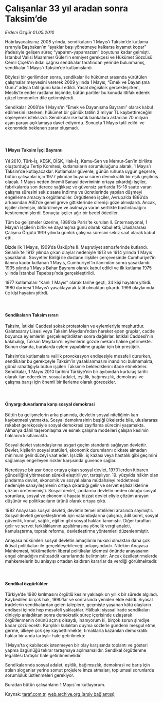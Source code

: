 # Çalışanlar 33 yıl aradan sonra Taksim’de

*Erdem Özgür  01.05.2010*

<div class="yazi"><p>Hatırlayacaksınız 2008 yılında, sendikaların 1 Mayıs’ı Taksim’de kutlama ısrarıyla Başbakan’ın “ayaklar başı yönetmeye kalkarsa kıyamet kopar” ifadesiyle gelişen süreç “yaparım-yapamazsın” boyutuna kadar gelmişti. İstanbul Valisi Muammer Güler’in emniyet gerekçesi ve Hükümet Sözcüsü Cemil Çiçek’in itidal çağrısı sendikalar tarafından yerinde bulunmamış, sendikalar 1 Mayıs’ı Taksim’de kutlamışlardı.</p>
<p>Böylesi bir gerilimden sonra, sendikalar ile hükümet arasında yürütülen çalışmalar meyvesini vererek 2009 yılında 1 Mayıs, “Emek ve Dayanışma Günü” adıyla tatil günü kabul edildi. Yasal değişiklik gerçekleşirken, Meclis’te ender rastlanır biçimde, bütün partiler bu konuda ittifak ederek güzel temenniler dile getirmişlerdi.</p>
<p>Sendikalar 2008’de 1 Mayıs’ın “Emek ve Dayanışma Bayramı” olarak kabul edilmesini isterken, hükümet bir günlük tatilin 2 milyar TL kaybettireceğini söyleyerek isteksizdi. Sendikalar ise batık bankalara aktarılan 70 milyarı aşan parayı açıklamaya davet ediyordu. Sonuçta 1 Mayıs tatil edildi ve ekonomide beklenen zarar oluşmadı.</p>
<h4> </h4>
<h4>1 Mayıs Taksim İşçi Bayramı</h4>
<p>Yıl 2010, Türk-İş, KESK, DİSK, Hak-İş, Kamu-Sen ve Memur-Sen’in birlikte oluşturduğu Tertip Komitesi, kutlamaların sorumluluğunu alarak, 1 Mayıs’ı Taksim’de kutlayacaklar. Kutlamalar güvenle, günün ruhuna uygun geçerse, bütün çalışanlar için 1977 yılından buyana süren demokratik bir eşik geçilmiş olacak. 1 Mayıs neden önemli Sanayi devriminin ortaya çıkardığı işçiler, fabrikalarda son derece sağlıksız ve güvensiz şartlarda 15-18 saate varan çalışma süresini sekiz saate indirme ve ücretlerinde yapılan düşmeyi engelleme amacıyla örgütlendiler. Örgütlenen işçiler, Avrupa’da 1886’da arkasından ABD’de genel greve gittiklerinde direnişi göze almışlardı. Ancak, işçiler direnişin, öldürülmeye ve asılmaya varan sertlikte bastırılacağını kestirememişlerdi. Sonuçta işçiler ağır bir bedel ödediler.</p>
<p>Tüm bu gelişmeler üzerine, 1889’da Paris’te kurulan II. Enternasyonal, 1 Mayıs’ı işçilerin birlik ve dayanışma günü olarak kabul etti; Uluslararası Çalışma Örgütü 1919 yılında günlük çalışma süresini sekiz saat olarak kabul etti.</p>
<p>Bizde ilk 1 Mayıs, 1909’da Üsküp’te II. Meşrutiyet atmosferinde kutlandı. Selanik’te 1912 yılında çıkan olaylar nedeniyle 1913 ve 1914 yılında 1 Mayıs yasaklandı. Sovyetler Birliği ile dostane ilişkiler çerçevesinde Cumhuriyet’in ilanına kadar kutlanan 1 Mayıs, Cumhuriyet’in ilanından sonra yasaklandı. 1935 yılında 1 Mayıs Bahar Bayramı olarak kabul edildi ve ilk kutlama 1975 yılında İstanbul Tepebaşı’nda gerçekleştirildi.</p>
<p>1977 kutlamaları “Kanlı 1 Mayıs” olarak tarihe geçti, 34 kişi hayatını yitirdi. 1980 darbesi 1 Mayıs’ı yasaklayarak tatil olmaktan çıkardı. 1996 olaylarında üç kişi hayatını yitirdi.</p>
<h4> </h4>
<h4>Sendikaların Taksim ısrarı</h4>
<p>Taksim, İstiklal Caddesi sokak protestoları ve eylemleriyle meşhurdur. Galatasaray Lisesi veya Taksim Meydanı’ndan hareket eden gruplar, cadde boyunca eylemlerini gerçekleştirdikten sonra dağılırlar. İstiklal Caddesi’nin kalabalığı, Taksim Meydanı’nı eylemlerin gözde mekânı haline getirmekte. Bunun dışında, buralarda eylem yapabilme gruplar için bir prestijdir.</p>
<p>Taksim’de kutlamalara valilik provokasyon endişesiyle mesafeli dururken, sendikalar bu gerekçeyle Taksim’in yasaklanmasını inandırıcı bulmamakta, gönül rahatlığıyla bütün işçileri Taksim’e beklediklerini ifade etmekteler. Sendikalar, 1 Mayıs 2010 tarihini Türkiye’nin bir ayıbından kurtuluş tarihi olarak ilan edecekler, sosyal adalet, eşitlik, bağımsızlık, demokrasi ve çalışma barışı için önemli bir ilerleme olarak görecekler.</p>
<h4> </h4>
<h4>Önyargı duvarlarına karşı sosyal demokrasi</h4>
<p>Bütün bu gelişmelerin arka planında, devletin sosyal niteliğinin kan kaybetmesi yatmakta. Sosyal demokrasinin beşiği ülkelerde bile, uluslararası rekabet gerekçesiyle sosyal demokrasi zayıflama sürecini yaşamakta. Almanya dâhil taşeronlaşma ve esnek çalışma modelleri çalışan kesimin haklarını kısıtlamakta.</p>
<p>Sosyal devlet vatandaşlarına asgari geçim standardı sağlayan devlettir. Devlet, kişilerin sosyal statüleri, ekonomik durumlarını dikkate almadan minimum gelir düzeyi vaat eder. İşsizlik, iş kazası veya hastalık gibi geçimini sağlamayı engelleyen riskler karşısında güvence sağlar.</p>
<p>Neredeyse bir asır önce ortaya çıkan sosyal devlet, 1970’lerden itibaren güncelliğini yitirmeden sürekli eleştiriliyor, tartışılıyor. 19. yüzyılda hâkim olan jandarma devlet, ekonomik ve sosyal alana müdahaleyi reddetmesi nedeniyle sanayileşmenin ortaya çıkardığı gelir ve servet eşitsizliklerine çözüm üretememişti. Sosyal devlet, jandarma devletin neden olduğu sosyal sorunlara, sosyal ve ekonomik hayata bizzat devlet eliyle çözüm arayan düşünür ve politikacıların ürünü olarak ortaya çıktı.</p>
<p>1982 Anayasası sosyal devleti, devletin temel nitelikleri arasında saymıştır. Sosyal devleti gerçekleştirmek için vatandaşlarına çalışma, âdil ücret, sosyal güvenlik, konut, sağlık, eğitim gibi sosyal hakları tanımıştır. Diğer taraftan gelir ve servet farklılıklarının azaltılmasına yönelik vergi adaleti, kamulaştırma, toprak reformu, devletleştirme yöntemleri düzenlenmiştir.</p>
<p>Anayasa hükümleri sosyal devletin amaçlarını hukuki olmaktan daha çok iktisat politikaları ile gerçekleşebileceği anlayışındadır. Nitekim Anayasa Mahkemesi, hükümetlerin liberal politikalar izlemesi önünde anayasanın engel olmadığını müteaddit kararlarında belirtmiştir. Ancak özelleştirmelerde mahkemelerin bu anlayışı ortadan kaldıran kararlar da verdiği görülmektedir.</p>
<h4> </h4>
<h4>Sendikal özgürlükler</h4>
<p>Türkiye’de 1980 kırılmasını örgütlü kesim yaklaşık on yıllık bir sürede algıladı. Kaybedilen birçok hak, 1990’lar ve sonrasında yeniden elde edildi. Siyasal iradelerin sendikalardan gelen taleplere, geçmişte yaşanan kötü olayların endişesi içinde hep mesafeli yaklaştılar. Hâlbuki siyasal irade sendikaları dinleyip anladıktan sonra demokratik süreç içerisinde uzlaşarak örgütlenmenin önünü açmış olsaydı, inanıyorum ki, birçok sorun şimdiye kadar çözülecekti. Karşılıklı kulaktan duyma sözlerle gündemi meşgul etme, germe, ülkeye çok şey kaybettirmekte, tırnaklarla kazanılan demokratik haklar bir anda tartışılır hale getirilmekte.</p>
<p>1 Mayıs’ta çıkabilecek istenmeyen bir olay karşısında toplantı ve gösteri yapma özgürlüğü tekrar tartışmaya açılmamalıdır. Sendikal örgütlenme legalitesi tartışılır hale getirilmemelidir.</p>
<p>Sendikalarında sosyal adalet, eşitlik, bağımsızlık, demokrasi ve barış için atılan sloganlar yerine somut projelere imza atmaları, toplumsal sorunlarda sorumluluk üstlenmeleri gerekiyor.</p>
<p>Buradan bütün çalışanların 1 Mayıs’ını kutluyorum.</p></div>

Kaynak: [taraf.com.tr](http://www.taraf.com.tr:80/erdem-ozgur/makale-calisanlar-33-yil-aradan-sonra-taksimde.htm), [web.archive.org (arşiv bağlantısı)](http://web.archive.org/web/20100512032511/http://www.taraf.com.tr:80/erdem-ozgur/makale-calisanlar-33-yil-aradan-sonra-taksimde.htm)
